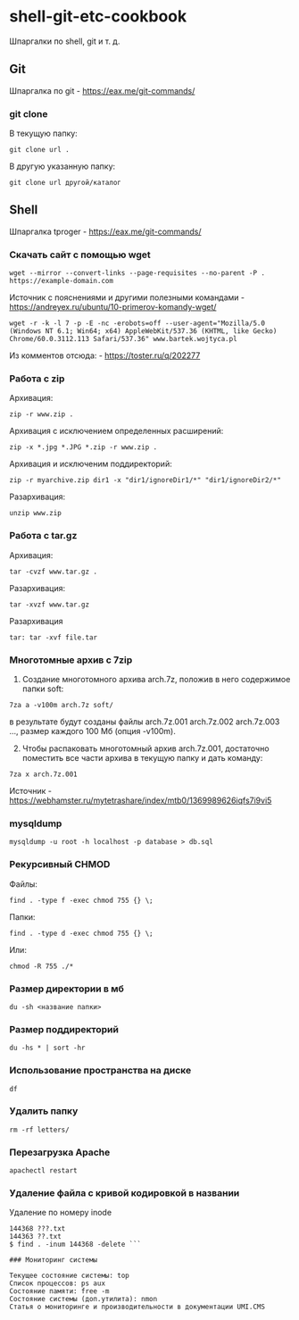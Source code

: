 # shell-git-etc-cookbook

Шпаргалки по shell, git и т. д.

## Git

Шпаргалка по git - https://eax.me/git-commands/

### git clone

В текущую папку:

```git clone url .```

В другую указанную папку:

```git clone url другой/каталог```


## Shell 

Шпаргалка tproger - https://eax.me/git-commands/

### Скачать сайт с помощью wget

```wget --mirror --convert-links --page-requisites --no-parent -P . https://example-domain.com```

Источник с пояснениями и другими полезными командами - https://andreyex.ru/ubuntu/10-primerov-komandy-wget/

```wget -r -k -l 7 -p -E -nc -erobots=off --user-agent="Mozilla/5.0 (Windows NT 6.1; Win64; x64) AppleWebKit/5З7.З6 (KHTML, like Gecko) Chrome/60.0.З112.11З Safari/5З7.36" www.bartek.wojtyca.pl```

Из комментов отсюда: - https://toster.ru/q/202277

### Работа с zip

Архивация: 

```zip -r www.zip . ```

Архивация с исключением определенных расширений: 

```zip -x *.jpg *.JPG *.zip -r www.zip .```

Архивация и исключеним поддиректорий:

```zip -r myarchive.zip dir1 -x "dir1/ignoreDir1/*" "dir1/ignoreDir2/*"```

Разархивация: 

```unzip www.zip```


### Работа с tar.gz

Архивация: 

```tar -cvzf www.tar.gz .```

Разархивация: 

```tar -xvzf www.tar.gz```

Разархивация

```tar: tar -xvf file.tar```


### Многотомные архив с 7zip 

1. Создание многотомного архива arch.7z, положив в него содержимое папки soft:

```7za a -v100m arch.7z soft/```

в результате будут созданы файлы arch.7z.001 arch.7z.002 arch.7z.003 ..., размер каждого 100 Мб (опция -v100m).

2. Чтобы распаковать многотомный архив arch.7z.001, достаточно поместить все части архива в текущую папку и дать команду:

```7za x arch.7z.001```

Источник - https://webhamster.ru/mytetrashare/index/mtb0/1369989626iqfs7i9vi5

### mysqldump

```mysqldump -u root -h localhost -p database > db.sql```


### Рекурсивный CHMOD

Файлы: 

```find . -type f -exec chmod 755 {} \;```

Папки: 

```find . -type d -exec chmod 755 {} \;```

Или: 

```chmod -R 755 ./*```

### Размер директории в мб

```du -sh <название папки>```

### Размер поддиректорий 

```du -hs * | sort -hr```

### Использование пространства на диске

```df```

###  Удалить папку

```rm -rf letters/```

### Перезагрузка Apache

```apachectl restart```

### Удаление файла с кривой кодировкой в названии

Удаление по номеру inode

``` $ ls -1 -i
144368 ???.txt
144363 ??.txt
$ find . -inum 144368 -delete ```

### Мониторинг системы

Текущее состояние системы: top
Список процессов: ps aux
Состояние памяти: free -m
Состояние системы (доп.утилита): nmon
Статья о мониторинге и производительности в документации UMI.CMS










